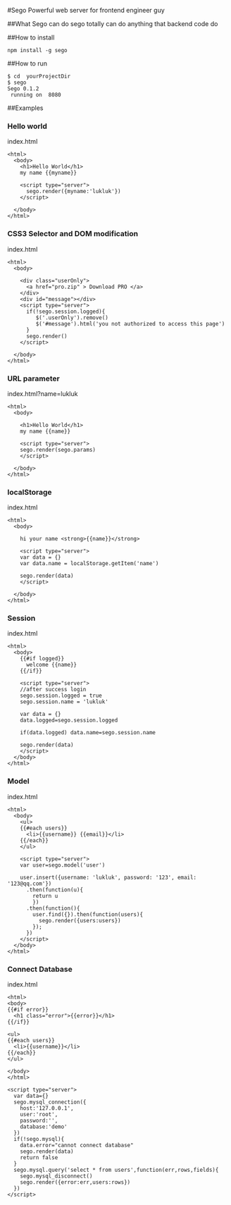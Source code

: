 #Sego
Powerful web server for frontend engineer guy

##What Sego can do
sego totally can do anything that backend code do

##How to install
```
npm install -g sego
```

##How to run
```
$ cd  yourProjectDir
$ sego
Sego 0.1.2
 running on  8080
```


##Examples

### Hello world
index.html
```
<html>
  <body>
    <h1>Hello World</h1>
    my name {{myname}}

    <script type="server">
      sego.render({myname:'lukluk'})
    </script>

  </body>
</html>
```

### CSS3 Selector and DOM modification
index.html
```
<html>
  <body>

    <div class="userOnly">
      <a href="pro.zip" > Download PRO </a>
    </div>
    <div id="message"></div>
    <script type="server">
      if(!sego.session.logged){
         $('.userOnly').remove()     
         $('#message').html('you not authorized to access this page')
      }
      sego.render()
    </script>

  </body>
</html>
```

### URL parameter
index.html?name=lukluk
```
<html>
  <body>

    <h1>Hello World</h1>
    my name {{name}}

    <script type="server">
    sego.render(sego.params)
    </script>

  </body>
</html>

```

### localStorage
index.html
```
<html>
  <body>

    hi your name <strong>{{name}}</strong>

    <script type="server">
    var data = {}
    var data.name = localStorage.getItem('name')

    sego.render(data)
    </script>

  </body>
</html>
```

### Session
index.html
```
<html>
  <body>
    {{#if logged}}
      welcome {{name}}
    {{/if}}

    <script type="server">
    //after success login
    sego.session.logged = true
    sego.session.name = 'lukluk'

    var data = {}
    data.logged=sego.session.logged

    if(data.logged) data.name=sego.session.name

    sego.render(data)
    </script>
  </body>
</html>
```

### Model
index.html
```
<html>
  <body>
    <ul>
    {{#each users}}
      <li>{{username}} {{email}}</li>
    {{/each}}
    </ul>

    <script type="server">
    var user=sego.model('user')

    user.insert({username: 'lukluk', password: '123', email: '123@qq.com'})
      .then(function(u){    	
        return u
    	})
      .then(function(){
        user.find({}).then(function(users){
          sego.render({users:users})
        });
      })
    </script>
  </body>
</html>
```

### Connect Database
index.html
```
<html>
<body>
{{#if error}}
  <h1 class="error">{{error}}</h1>
{{/if}}

<ul>
{{#each users}}
  <li>{{username}}</li>
{{/each}}
</ul>

</body>
</html>

<script type="server">
  var data={}
  sego.mysql_connection({
    host:'127.0.0.1',
    user:'root',
    password:'',
    database:'demo'
  })
  if(!sego.mysql){
    data.error="cannot connect database"
    sego.render(data)
    return false
  }
  sego.mysql.query('select * from users',function(err,rows,fields){
    sego.mysql_disconnect()
    sego.render({error:err,users:rows})
  })
</script>
```
